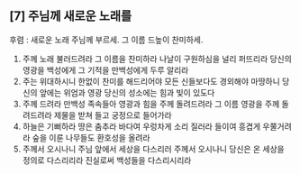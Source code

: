 ## [7] 주님께 새로운 노래를

후렴 : 새로운 노래 주님께 부르세. 그 이름 드높이 찬미하세.
1) 주께 노래 불러드려라 그 이름을 찬미하라 나날이 구원하심을 널리 퍼뜨리라 당신의 영광을 백성에게 그 기적을 만백성에게 두루 알리라
2) 주는 위대하시니 한없이 찬미를 해드리어야 모든 신들보다도 경외해야 마땅하니 당신의 앞에는 위엄과 영광 당신의 성소에는 힘과 빛이 있도다
3) 주께 드려라 만백성 족속들아 영광과 힘을 주께 돌려드려라 그 이름 영광을 주께 돌려드려라 제물을 받쳐 들고 궁정으로 들어가라
4) 하늘은 기뻐하라 땅은 춤추라 바다여 우렁차게 소리 질러라 들이여 흥겹게 우쭐거려라 숲을 이룬 나무들도 환호성을 올려라
5) 주께서 오시나니 주님 앞에서 세상을 다스리러 주께서 오시나니 당신은 온 세상을 정의로 다스리리라 진실로써 백성들을 다스리시리라
